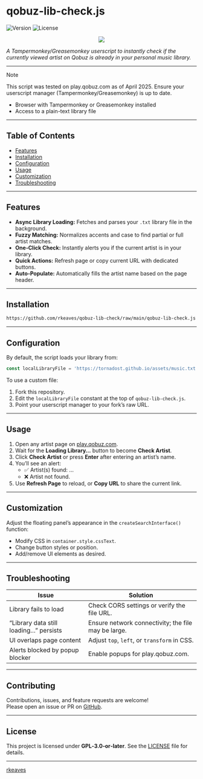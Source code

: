 # qobuz-lib-check.js

![Version](https://img.shields.io/badge/version-1.0.1-blue) ![License](https://img.shields.io/badge/license-GPL--3.0--or--later-red)

<p align="center">
  <img src="https://tornadost.github.io/images/qobuz_logo.png"/>
</p>

_A Tampermonkey/Greasemonkey userscript to instantly check if the currently viewed artist on Qobuz is already in your personal music library._

---

> [!NOTE]
> This script was tested on play.qobuz.com as of April 2025. Ensure your userscript manager (Tampermonkey/Greasemonkey) is up to date.  
> - Browser with Tampermonkey or Greasemonkey installed  
> - Access to a plain-text library file  

---

## Table of Contents

- [Features](#features)  
- [Installation](#installation)  
- [Configuration](#configuration)  
- [Usage](#usage)  
- [Customization](#customization)  
- [Troubleshooting](#troubleshooting)  

---

## Features

- **Async Library Loading:** Fetches and parses your `.txt` library file in the background.  
- **Fuzzy Matching:** Normalizes accents and case to find partial or full artist matches.  
- **One‑Click Check:** Instantly alerts you if the current artist is in your library.  
- **Quick Actions:** Refresh page or copy current URL with dedicated buttons.  
- **Auto‑Populate:** Automatically fills the artist name based on the page header.  

---

## Installation

```bash
https://github.com/rkeaves/qobuz-lib-check/raw/main/qobuz-lib-check.js
```

---

## Configuration

By default, the script loads your library from:

```js
const localLibraryFile = 'https://tornadost.github.io/assets/music.txt';
```

To use a custom file:

1. Fork this repository.  
2. Edit the `localLibraryFile` constant at the top of `qobuz-lib-check.js`.  
3. Point your userscript manager to your fork’s raw URL.

---

## Usage

1. Open any artist page on [play.qobuz.com](https://play.qobuz.com/).  
2. Wait for the **Loading Library…** button to become **Check Artist**.  
3. Click **Check Artist** or press **Enter** after entering an artist’s name.  
4. You’ll see an alert:  
   - ✅ Artist(s) found: …  
   - ❌ Artist not found.  
5. Use **Refresh Page** to reload, or **Copy URL** to share the current link.

---

## Customization

Adjust the floating panel’s appearance in the `createSearchInterface()` function:

- Modify CSS in `container.style.cssText`.  
- Change button styles or position.  
- Add/remove UI elements as desired.

---

## Troubleshooting

| Issue                                  | Solution                                           |
|----------------------------------------|----------------------------------------------------|
| Library fails to load                  | Check CORS settings or verify the file URL.        |
| “Library data still loading…” persists | Ensure network connectivity; the file may be large.|
| UI overlaps page content               | Adjust `top`, `left`, or `transform` in CSS.       |
| Alerts blocked by popup blocker        | Enable popups for play.qobuz.com.                  |

---

## Contributing

Contributions, issues, and feature requests are welcome!  
Please open an issue or PR on [GitHub](https://github.com/rkeaves/qobuz-lib-check).

---

## License

This project is licensed under **GPL‑3.0‑or‑later**. See the [LICENSE](https://github.com/rkeaves/qobuz-lib-check/blob/main/LICENSE) file for details.

---
[rkeaves](https://github.com/rkeaves)  

